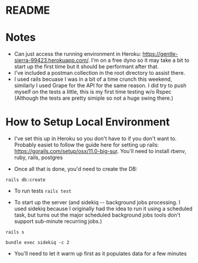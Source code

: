 # README

# Notes 

- Can just access the running environment in Heroku: https://gentle-sierra-99423.herokuapp.com/. I'm on a free dyno so it may take a bit to start up the first time but it should be performant after that.
- I've included a postman collection in the root directory to assist there.
- I used rails becuase I was in a bit of a time crunch this weekend, similarly I used Grape for the API for the same reason. I did try to push myself on the tests a little, this is my first time testing w/o Rspec (Although the tests are pretty simiple so not a huge swing there.)

# How to Setup Local Environment

- I've set this up in Heroku so you don't have to if you don't want to. Probably easiet to follow the guide here for setting up rails: https://gorails.com/setup/osx/11.0-big-sur. You'll need to install rbenv, ruby, rails, postgres

- Once all that is done, you'd need to create the DB:

```rails db:create```

- To run tests
``` rails test ```

- To start up the server (and sidekiq -- background jobs processing. I used sidekiq because I originally had the idea to run it using a scheduled task, but turns out the major scheduled background jobs tools don't support sub-minute recurring jobs.)

```rails s```

```bundle exec sidekiq -c 2```

- You'll need to let it warm up first as it populates data for a few minutes
